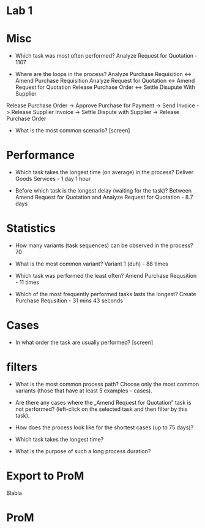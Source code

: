 # Lab 1

# Misc
- Which task was most often performed?
Analyze Request for Quotation - 1107

- Where are the loops in the process?
Analyze Purchase Requisition <-> Amend Purchase Requisition
Analyze Request for Quotation <-> Amend Request for Quotation
Release Purchase Order <-> Settle Disupute With Supplier

Release Purchase Order -> Approve Purchase for Payment -> Send Invoice -> Release Supplier Invoice -> Settle Dispute with Supplier -> Release Purchase Order

- What is the most common scenario?
[screen]

# Performance 
- Which task takes the longest time (on average) in the process?
Deliver Goods Services - 1 day 1 hour

- Before which task is the longest delay (waiting for the task)?
Between Amend Request for Quotation and Analyze Request for Quotation - 8.7 days

# Statistics
- How many variants (task sequences) can be observed in the process?
70

- What is the most common variant?
Variant 1 (duh) - 88 times

- Which task was performed the least often?
Amend Purchase Requsition - 11 times

- Which of the most frequently performed tasks lasts the longest?
Create Purchase Requsition - 31 mins 43 seconds

# Cases
- In what order the task are usually performed?
[screen]

# filters
- What is the most common process path? Choose only the most common variants (those that have at least 5 examples – cases).

- Are there any cases where the „Amend Request for Quotation” task is not performed? 
(left-click on the selected task and then filter by this task).

- How does the process look like for the shortest cases (up to 75 days)?

- Which task takes the longest time?

- What is the purpose of such a long process duration?


# Export to ProM
Blabla

# ProM

